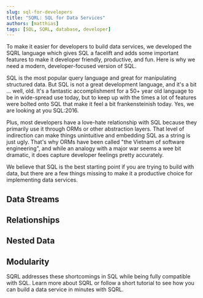 ```yaml
---
slug: sql-for-developers
title: "SQRL: SQL for Data Services"
authors: [matthias]
tags: [SQL, SQRL, database, developer]
---
```


To make it easier for developers to build data services, we developed the SQRL language which gives SQL a facelift and adds some important features to make it developer friendly, productive, and fun. Here is why we need a modern, developer-focused version of SQL.

<!--truncate-->

SQL is the most popular query language and great for manipulating structured data. But SQL is not a great development language, and it's a bit ... well, old. It's a fantastic accomplishment for a 50+ year old language to be in wide-spread use today, but to keep up with the times a lot of features were bolted onto SQL that make it feel a bit frankensteinish today. Yes, we are looking at you SQL:2016.

Plus, most developers have a love-hate relationship with SQL because they primarily use it through ORMs or other abstraction layers. That level of indirection can make things unintuitive and embedding SQL as a string is just ugly. That's why ORMs have been called "the Vietnam of software engineering", and while an analogy with a major war seems a wee bit dramatic, it does capture developer feelings pretty accurately.

We believe that SQL is the best starting point if you are trying to build with data, but there are a few things missing to make it a productive choice for implementing data services.

## Data Streams


## Relationships


## Nested Data


## Modularity



SQRL addresses these shortcomings in SQL while being fully compatible with SQL. Learn more about SQRL or follow a short tutorial to see how you can build a data service in minutes with SQRL.